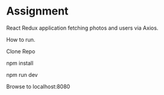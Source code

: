 # Assignment

React Redux application fetching photos and users via Axios. 

How to run. 

Clone Repo 

npm install 

npm run dev 

Browse to localhost:8080
